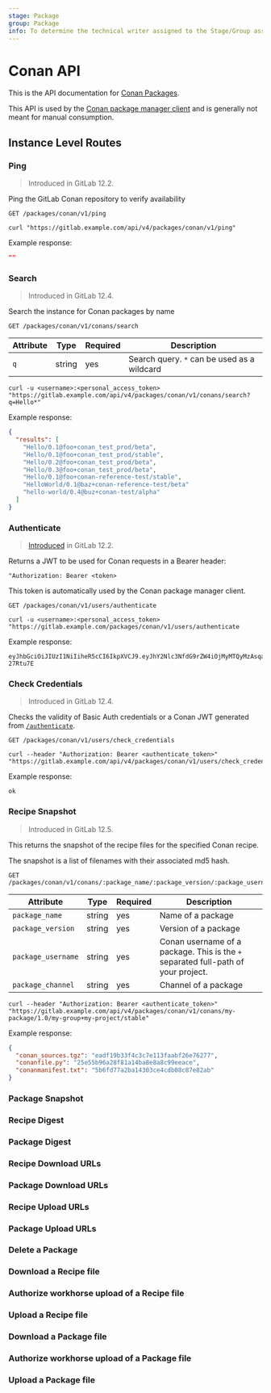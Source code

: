 ```yaml
---
stage: Package
group: Package
info: To determine the technical writer assigned to the Stage/Group associated with this page, see https://about.gitlab.com/handbook/engineering/ux/technical-writing/#assignments
---
```


# Conan API

This is the API documentation for [Conan Packages](../user/packages/conan_repository/index.md).

This API is used by the [Conan package manager client](https://docs.conan.io/en/latest/)
and is generally not meant for manual consumption.

## Instance Level Routes

### Ping

> Introduced in GitLab 12.2.

Ping the GitLab Conan repository to verify availability

```plaintext
GET /packages/conan/v1/ping
```

```shell
curl "https://gitlab.example.com/api/v4/packages/conan/v1/ping"
```

Example response:

```json
""
```

### Search

> Introduced in GitLab 12.4.

Search the instance for Conan packages by name

```plaintext
GET /packages/conan/v1/conans/search
```

| Attribute | Type | Required | Description |
| --------- | ---- | -------- | ----------- |
| `q`       | string | yes | Search query. `*` can be used as a wildcard |

```shell
curl -u <username>:<personal_access_token> "https://gitlab.example.com/api/v4/packages/conan/v1/conans/search?q=Hello*"
```

Example response:

```json
{
  "results": [
    "Hello/0.1@foo+conan_test_prod/beta",
    "Hello/0.1@foo+conan_test_prod/stable",
    "Hello/0.2@foo+conan_test_prod/beta",
    "Hello/0.3@foo+conan_test_prod/beta",
    "Hello/0.1@foo+conan-reference-test/stable",
    "HelloWorld/0.1@baz+conan-reference-test/beta"
    "hello-world/0.4@buz+conan-test/alpha"
  ]
}
```

### Authenticate

> [Introduced](https://gitlab.com/gitlab-org/gitlab/-/merge_requests/9667) in GitLab 12.2.

Returns a JWT to be used for Conan requests in a Bearer header:

```shell
"Authorization: Bearer <token>
```

This token is automatically used by the
Conan package manager client.

```plaintext
GET /packages/conan/v1/users/authenticate
```

```shell
curl -u <username>:<personal_access_token> "https://gitlab.example.com/packages/conan/v1/users/authenticate
```

Example response:

```shell
eyJhbGciOiJIUzI1NiIiheR5cCI6IkpXVCJ9.eyJhY2Nlc3NfdG9rZW4iOjMyMTQyMzAsqaVzZXJfaWQiOjQwNTkyNTQsImp0aSI6IjdlNzBiZTNjLWFlNWQtNDEyOC1hMmIyLWZiOThhZWM0MWM2OSIsImlhd3r1MTYxNjYyMzQzNSwibmJmIjoxNjE2NjIzNDMwLCJleHAiOjE2MTY2MjcwMzV9.QF0Q3ZIB2GW5zNKyMSIe0HIFOITjEsZEioR-27Rtu7E
```

### Check Credentials

> Introduced in GitLab 12.4.

Checks the validity of Basic Auth credentials or a Conan JWT generated from [`/authenticate`](#authenticate).

```plaintext
GET /packages/conan/v1/users/check_credentials
```

```shell
curl --header "Authorization: Bearer <authenticate_token>" "https://gitlab.example.com/api/v4/packages/conan/v1/users/check_credentials
```

Example response:

```shell
ok
```

### Recipe Snapshot

> Introduced in GitLab 12.5.

This returns the snapshot of the recipe files for the specified Conan recipe.

The snapshot is a list of filenames with their associated md5 hash.

```plaintext
GET /packages/conan/v1/conans/:package_name/:package_version/:package_username/:package_channel
```

| Attribute | Type | Required | Description |
| --------- | ---- | -------- | ----------- |
| `package_name`      | string | yes | Name of a package |
| `package_version`   | string | yes | Version of a package |
| `package_username`  | string | yes | Conan username of a package. This is the `+` separated full-path of your project. |
| `package_channel`   | string | yes | Channel of a package |

```shell
curl --header "Authorization: Bearer <authenticate_token>" "https://gitlab.example.com/api/v4/packages/conan/v1/conans/my-package/1.0/my-group+my-project/stable"
```

Example response:

```json
{
  "conan_sources.tgz": "eadf19b33f4c3c7e113faabf26e76277",
  "conanfile.py": "25e55b96a28f81a14ba8e8a8c99eeace",
  "conanmanifest.txt": "5b6fd77a2ba14303ce4cdb08c87e82ab"
}
```

### Package Snapshot

### Recipe Digest

### Package Digest

### Recipe Download URLs

### Package Download URLs

### Recipe Upload URLs

### Package Upload URLs

### Delete a Package

### Download a Recipe file

### Authorize workhorse upload of a Recipe file

### Upload a Recipe file

### Download a Package file

### Authorize workhorse upload of a Package file

### Upload a Package file
